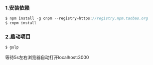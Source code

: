 ### 1.安装依赖
```javascript
$ npm install -g cnpm --registry=https://registry.npm.taobao.org
$ cnpm install
```
### 2.启动项目
```javascript
$ gulp
```
等待5s左右浏览器自动打开localhost:3000